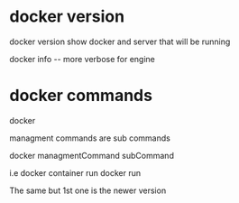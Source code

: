 # docker version
docker version
show docker and server that will be running


docker info -- more verbose for engine

# docker commands
docker

managment commands are sub commands

docker managmentCommand subCommand

i.e
docker container run
docker run

The same but 1st one is the newer version

